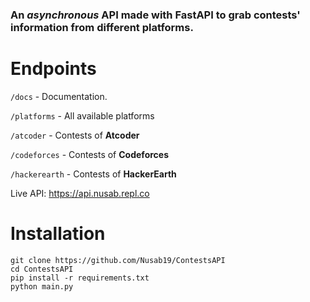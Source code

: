 
### An *asynchronous* API made with FastAPI to grab contests' information from different platforms.

# Endpoints
`/docs` - Documentation.

`/platforms` - All available platforms

`/atcoder` - Contests of **Atcoder**

`/codeforces` - Contests of **Codeforces**

`/hackerearth` - Contests of **HackerEarth**


Live API: https://api.nusab.repl.co


# Installation
```
git clone https://github.com/Nusab19/ContestsAPI
cd ContestsAPI
pip install -r requirements.txt
python main.py
```
